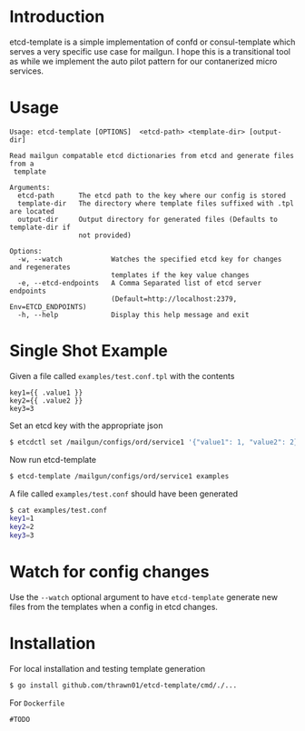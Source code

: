 # Introduction
etcd-template is a simple implementation of confd or consul-template which
serves a very specific use case for mailgun. I hope this is a transitional tool
as while we implement the auto pilot pattern for our contanerized micro
services.

# Usage
```
Usage: etcd-template [OPTIONS]  <etcd-path> <template-dir> [output-dir]

Read mailgun compatable etcd dictionaries from etcd and generate files from a
 template

Arguments:
  etcd-path      The etcd path to the key where our config is stored
  template-dir   The directory where template files suffixed with .tpl are located
  output-dir     Output directory for generated files (Defaults to template-dir if
                 not provided)

Options:
  -w, --watch            Watches the specified etcd key for changes and regenerates
                         templates if the key value changes
  -e, --etcd-endpoints   A Comma Separated list of etcd server endpoints
                         (Default=http://localhost:2379, Env=ETCD_ENDPOINTS)
  -h, --help             Display this help message and exit
```

# Single Shot Example
Given a file called `examples/test.conf.tpl` with the contents
```
key1={{ .value1 }}
key2={{ .value2 }}
key3=3
```
Set an etcd key with the appropriate json
```bash
$ etcdctl set /mailgun/configs/ord/service1 '{"value1": 1, "value2": 2}'
```
Now run etcd-template
```bash
$ etcd-template /mailgun/configs/ord/service1 examples
```
A file called `examples/test.conf` should have been generated
```bash
$ cat examples/test.conf
key1=1
key2=2
key3=3
```

# Watch for config changes
Use the `--watch` optional argument to have `etcd-template` generate new files
from the templates when a config in etcd changes.


# Installation
For local installation and testing template generation
```bash
$ go install github.com/thrawn01/etcd-template/cmd/./...
```

For `Dockerfile`
```
#TODO
```
